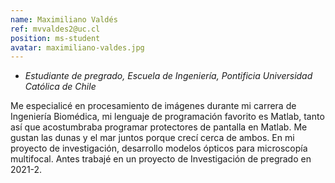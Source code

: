 ```yaml
---
name: Maximiliano Valdés
ref: mvvaldes2@uc.cl
position: ms-student
avatar: maximiliano-valdes.jpg
---
```


- _Estudiante de pregrado, Escuela de Ingeniería, Pontificia Universidad Católica de Chile_

Me especialicé en procesamiento de imágenes durante mi carrera de Ingeniería Biomédica, mi lenguaje de programación favorito es Matlab, tanto así que acostumbraba programar protectores de pantalla en Matlab. Me gustan las dunas y el mar juntos porque crecí cerca de ambos. En mi proyecto de investigación, desarrollo modelos ópticos para microscopía multifocal. Antes trabajé en un proyecto de Investigación de pregrado en 2021-2.